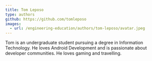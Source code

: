 ```yaml
---
title: Tom Leposo
type: authors
github: https://github.com/tomleposo
images:
  - url: /engineering-education/authors/tom-leposo/avatar.jpeg 
---
```

Tom is an undergraduate student pursuing a degree in Information Technology. He loves Android Development and is passionate about developer communities. He loves gaming and travelling.
